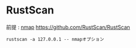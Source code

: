 # RustScan
前提 : [nmap](../nmap/README.md)
https://github.com/RustScan/RustScan


```
rustscan -a 127.0.0.1 -- nmapオプション
```

